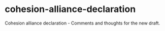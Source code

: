 # cohesion-alliance-declaration
Cohesion alliance declaration - Comments and thoughts for the new draft.
